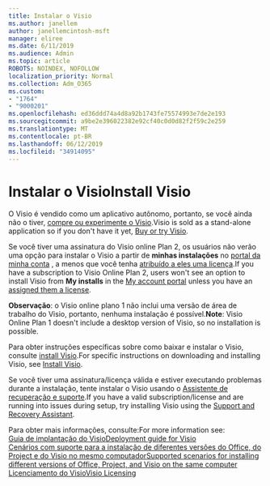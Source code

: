 ```yaml
---
title: Instalar o Visio
ms.author: janellem
author: janellemcintosh-msft
manager: eliree
ms.date: 6/11/2019
ms.audience: Admin
ms.topic: article
ROBOTS: NOINDEX, NOFOLLOW
localization_priority: Normal
ms.collection: Adm_O365
ms.custom:
- "1764"
- "9000201"
ms.openlocfilehash: ed36ddd74a4d8a92b1743fe75574993e7de2e193
ms.sourcegitcommit: a9be2e396022382e92cf40c0d0d82f2f59c2e259
ms.translationtype: MT
ms.contentlocale: pt-BR
ms.lasthandoff: 06/12/2019
ms.locfileid: "34914095"
---
```

# <a name="install-visio"></a><span data-ttu-id="3970b-102">Instalar o Visio</span><span class="sxs-lookup"><span data-stu-id="3970b-102">Install Visio</span></span>

<span data-ttu-id="3970b-103">O Visio é vendido como um aplicativo autônomo, portanto, se você ainda não o tiver, [compre ou experimente o Visio](https://products.office.com/visio).</span><span class="sxs-lookup"><span data-stu-id="3970b-103">Visio is sold as a stand-alone application so if you don't have it yet, [Buy or try Visio](https://products.office.com/visio).</span></span> 

<span data-ttu-id="3970b-104">Se você tiver uma assinatura do Visio online Plan 2, os usuários não verão uma opção para instalar o Visio a partir de **minhas instalações** no [portal da minha conta](https://portal.office.com/account#installs) , a menos que você tenha [atribuído a eles uma licença](https://docs.microsoft.com/office365/admin/subscriptions-and-billing/assign-licenses-to-users?wt.mc_id=OfficeAdm_ClientDIA_Alchemy1764).</span><span class="sxs-lookup"><span data-stu-id="3970b-104">If you have a subscription to Visio Online Plan 2, users won't see an option to install Visio from **My installs** in the [My account portal](https://portal.office.com/account#installs) unless you have an [assigned them a license](https://docs.microsoft.com/office365/admin/subscriptions-and-billing/assign-licenses-to-users?wt.mc_id=OfficeAdm_ClientDIA_Alchemy1764).</span></span>

<span data-ttu-id="3970b-105">**Observação**: o Visio online plano 1 não inclui uma versão de área de trabalho do Visio, portanto, nenhuma instalação é possível.</span><span class="sxs-lookup"><span data-stu-id="3970b-105">**Note**: Visio Online Plan 1 doesn't include a desktop version of Visio, so no installation is possible.</span></span>

<span data-ttu-id="3970b-106">Para obter instruções específicas sobre como baixar e instalar o Visio, consulte [install Visio](https://support.office.com/article/f98f21e3-aa02-4827-9167-ddab5b025710?wt.mc_id=OfficeAdm_ClientDIA_Alchemy1764).</span><span class="sxs-lookup"><span data-stu-id="3970b-106">For specific instructions on downloading and installing Visio, see [Install Visio](https://support.office.com/article/f98f21e3-aa02-4827-9167-ddab5b025710?wt.mc_id=OfficeAdm_ClientDIA_Alchemy1764).</span></span> 

<span data-ttu-id="3970b-107">Se você tiver uma assinatura/licença válida e estiver executando problemas durante a instalação, tente instalar o Visio usando o [Assistente de recuperação e suporte](https://aka.ms/SaRA-VisioSetupScenario).</span><span class="sxs-lookup"><span data-stu-id="3970b-107">If you have a valid subscription/license and are running into issues during setup, try installing Visio using the [Support and Recovery Assistant](https://aka.ms/SaRA-VisioSetupScenario).</span></span>

<span data-ttu-id="3970b-108">Para obter mais informações, consulte:</span><span class="sxs-lookup"><span data-stu-id="3970b-108">For more information see:</span></span><br>
[<span data-ttu-id="3970b-109">Guia de implantação do Visio</span><span class="sxs-lookup"><span data-stu-id="3970b-109">Deployment guide for Visio</span></span>](https://docs.microsoft.com/deployoffice/deployment-guide-for-visio)<br>
[<span data-ttu-id="3970b-110">Cenários com suporte para a instalação de diferentes versões do Office, do Project e do Visio no mesmo computador</span><span class="sxs-lookup"><span data-stu-id="3970b-110">Supported scenarios for installing different versions of Office, Project, and Visio on the same computer</span></span>](https://docs.microsoft.com/deployoffice/install-different-office-visio-and-project-versions-on-the-same-computer)<br>
[<span data-ttu-id="3970b-111">Licenciamento do Visio</span><span class="sxs-lookup"><span data-stu-id="3970b-111">Visio Licensing</span></span>](https://products.office.com/visio/microsoft-visio-volume-licensing-visio-for-multiple-users)